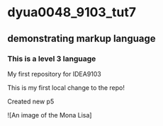 # dyua0048_9103_tut7

## demonstrating markup language

### This is a level 3 language
My first repository for IDEA9103

This is my first local change to the repo!

Created new p5

![An image of the Mona Lisa]